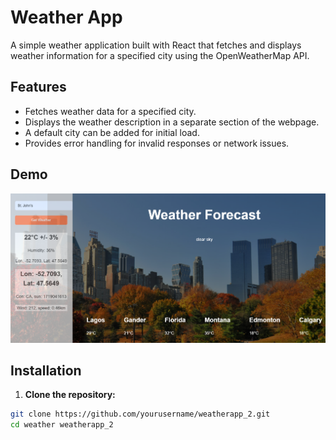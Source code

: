 # Weather App

A simple weather application built with React that fetches and displays weather information for a specified city using the OpenWeatherMap API.

## Features

- Fetches weather data for a specified city.
- Displays the weather description in a separate section of the webpage.
- A default city can be added for initial load.
- Provides error handling for invalid responses or network issues.

## Demo

![Weather App Screenshot](Screenshot_5.png)

## Installation

1. **Clone the repository:**

```bash
git clone https://github.com/yourusername/weatherapp_2.git
cd weather weatherapp_2
